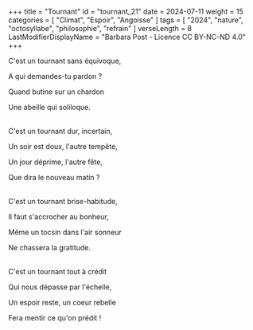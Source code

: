 +++
title = "Tournant"
id = "tournant_21"
date = 2024-07-11
weight = 15
categories = [ "Climat", "Espoir", "Angoisse" ]
tags = [ "2024", "nature", "octosyllabe", "philosophie", "refrain" ]
verseLength = 8
LastModifierDisplayName = "Barbara Post - Licence CC BY-NC-ND 4.0"
+++

C'est un tournant sans équivoque,

A qui demandes-tu pardon ?

Quand butine sur un chardon

Une abeille qui soliloque.

 \
C'est un tournant dur, incertain,

Un soir est doux, l'autre tempête,

Un jour déprime, l'autre fête,

Que dira le nouveau matin ?

 \
C'est un tournant brise-habitude,

Il faut s'accrocher au bonheur,

Même un tocsin dans l'air sonneur

Ne chassera la gratitude.

 \
C'est un tournant tout à crédit

Qui nous dépasse par l'échelle,

Un espoir reste, un coeur rebelle

Fera mentir ce qu'on prédit !
